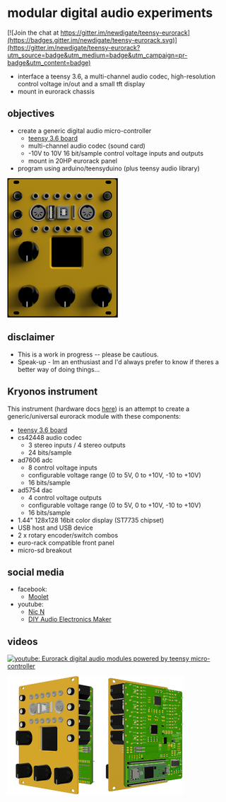 # modular digital audio experiments 
[![Join the chat at https://gitter.im/newdigate/teensy-eurorack](https://badges.gitter.im/newdigate/teensy-eurorack.svg)](https://gitter.im/newdigate/teensy-eurorack?utm_source=badge&utm_medium=badge&utm_campaign=pr-badge&utm_content=badge)
* interface a teensy 3.6, a multi-channel audio codec, high-resolution control voltage in/out and a small tft display
* mount in eurorack chassis

## objectives
* create a generic digital audio micro-controller
  * [teensy 3.6 board](https://www.pjrc.com/store/teensy36.html "teensy 3.6 board")
  * multi-channel audio codec (sound card)
  * -10V to 10V 16 bit/sample control voltage inputs and outputs
  * mount in 20HP eurorack panel
* program using arduino/teensyduino (plus teensy audio library)

<img src='hardware/images/kryonos.png' width='250px'/>

## disclaimer
* This is a work in progress -- please be cautious.
* Speak-up - Im an enthusiast and I'd always prefer to know if theres a better way of doing things... 

## Kryonos instrument 
This instrument (hardware docs [here](hardware)) is an attempt to create a generic/universal eurorack module with these components:
 * [teensy 3.6 board](https://www.pjrc.com/store/teensy36.html "teensy 3.6 board")
 * cs42448 audio codec
   * 3 stereo inputs / 4 stereo outputs
   * 24 bits/sample
 * ad7606 adc
   * 8 control voltage inputs
   * configurable voltage range (0 to 5V, 0 to +10V, -10 to +10V)
   * 16 bits/sample
 * ad5754 dac
   * 4 control voltage outputs
   * configurable voltage range (0 to 5V, 0 to +10V, -10 to +10V)
   * 16 bits/sample
 * 1.44" 128x128 16bit color display (ST7735 chipset)
 * USB host and USB device 
 * 2 x rotary encoder/switch combos
 * euro-rack compatible front panel
 * micro-sd breakout

## social media
* facebook: 
  * [Moolet](https://www.facebook.com/Moolet-249737938397431/)
* youtube:
  * [Nic N](https://www.youtube.com/channel/UChMicDp8wUXYzBhEN-Wvb5g) 
  * [DIY Audio Electronics Maker](https://www.youtube.com/channel/UChMicDp8wUXYzBhEN-Wvb5g)

## videos 
[![youtube: Eurorack digital audio modules powered by teensy micro-controller](https://img.youtube.com/vi/6zt6OF7UOTc/0.jpg)](https://www.youtube.com/watch?v=6zt6OF7UOTc)

<img src='/hardware/images/kryonos%20v6.png' width='200px'/><img src='/hardware/images/kryonos%20v6-2.png' width='200px'/>

